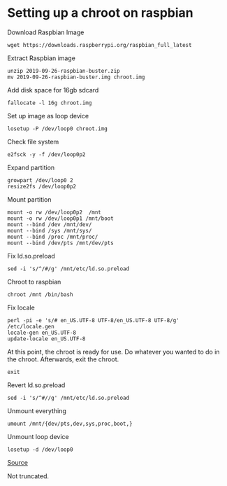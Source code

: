 # Setting up a chroot on raspbian

Download Raspbian Image
```
wget https://downloads.raspberrypi.org/raspbian_full_latest
```
Extract Raspbian image
```
unzip 2019-09-26-raspbian-buster.zip
mv 2019-09-26-raspbian-buster.img chroot.img
```
Add disk space for 16gb sdcard
```
fallocate -l 16g chroot.img
```
Set up image as loop device
```
losetup -P /dev/loop0 chroot.img
```
Check file system
```
e2fsck -y -f /dev/loop0p2
```
Expand partition
```
growpart /dev/loop0 2
resize2fs /dev/loop0p2
```
Mount partition
```
mount -o rw /dev/loop0p2  /mnt
mount -o rw /dev/loop0p1 /mnt/boot
mount --bind /dev /mnt/dev/
mount --bind /sys /mnt/sys/
mount --bind /proc /mnt/proc/
mount --bind /dev/pts /mnt/dev/pts
```
Fix ld.so.preload
```
sed -i 's/^/#/g' /mnt/etc/ld.so.preload
```
Chroot to raspbian
```
chroot /mnt /bin/bash
```
Fix locale
```
perl -pi -e 's/# en_US.UTF-8 UTF-8/en_US.UTF-8 UTF-8/g' /etc/locale.gen
locale-gen en_US.UTF-8
update-locale en_US.UTF-8
```
At this point, the chroot is ready for use. Do whatever you wanted to do in the chroot. Afterwards, exit the chroot.
```
exit
```
Revert ld.so.preload
```
sed -i 's/^#//g' /mnt/etc/ld.so.preload
```
Unmount everything
```
umount /mnt/{dev/pts,dev,sys,proc,boot,}
```
Unmount loop device
```
losetup -d /dev/loop0
```

[Source](https://wiki.debian.org/RaspberryPi/qemu-user-static)

Not truncated.

